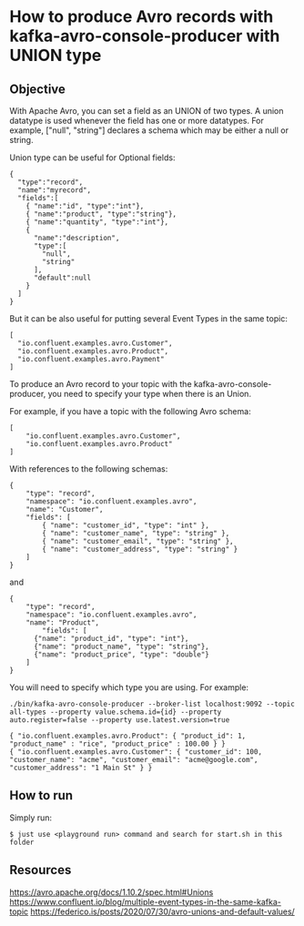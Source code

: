 # How to produce Avro records with kafka-avro-console-producer with UNION type

## Objective

With Apache Avro, you can set a field as an UNION of two types. A union datatype is used whenever the field has one or more datatypes. For example, ["null", "string"] declares a schema which may be either a null or string.

Union type can be useful for Optional fields:
```
{
  "type":"record",
  "name":"myrecord",
  "fields":[
    { "name":"id", "type":"int"},
    { "name":"product", "type":"string"},
    { "name":"quantity", "type":"int"},
    {
      "name":"description",
      "type":[
        "null",
        "string"
      ],
      "default":null
    }
  ]
}
```

But it can be also useful for putting several Event Types in the same topic:
```
[
  "io.confluent.examples.avro.Customer",
  "io.confluent.examples.avro.Product",
  "io.confluent.examples.avro.Payment"
]
```

To produce an Avro record to your topic with the kafka-avro-console-producer, you need to specify your type when there is an Union.

For example, if you have a topic with the following Avro schema:
```
[
    "io.confluent.examples.avro.Customer",
    "io.confluent.examples.avro.Product"
]
```
With references to the following schemas:
```
{
    "type": "record",
    "namespace": "io.confluent.examples.avro",
    "name": "Customer",
    "fields": [
        { "name": "customer_id", "type": "int" },
        { "name": "customer_name", "type": "string" },
        { "name": "customer_email", "type": "string" },
        { "name": "customer_address", "type": "string" }
    ]
}
```
and
```
{
    "type": "record",
    "namespace": "io.confluent.examples.avro",
    "name": "Product",
        "fields": [
      {"name": "product_id", "type": "int"},
      {"name": "product_name", "type": "string"},
      {"name": "product_price", "type": "double"}
    ]
}
```

You will need to specify which type you are using. For example:
```
./bin/kafka-avro-console-producer --broker-list localhost:9092 --topic all-types --property value.schema.id={id} --property auto.register=false --property use.latest.version=true

{ "io.confluent.examples.avro.Product": { "product_id": 1, "product_name" : "rice", "product_price" : 100.00 } }
{ "io.confluent.examples.avro.Customer": { "customer_id": 100, "customer_name": "acme", "customer_email": "acme@google.com", "customer_address": "1 Main St" } }
```

## How to run

Simply run:

```
$ just use <playground run> command and search for start.sh in this folder
```

## Resources
https://avro.apache.org/docs/1.10.2/spec.html#Unions
https://www.confluent.io/blog/multiple-event-types-in-the-same-kafka-topic
https://federico.is/posts/2020/07/30/avro-unions-and-default-values/
